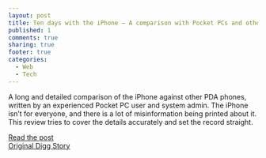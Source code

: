 ```yaml
---
layout: post
title: Ten days with the iPhone — A comparison with Pocket PCs and other PDAs
published: 1
comments: true
sharing: true
footer: true
categories: 
  - Web
  - Tech
---
```

A long and detailed comparison of the iPhone against other PDA phones,
written by an experienced Pocket PC user and system admin. The iPhone
isn’t for everyone, and there is a lot of misinformation being printed
about it. This review tries to cover the details accurately and set the
record straight.

[Read the post](http://pdaphonehome.com/forums/apple-iphone-i-phone/89932-ten-days-iphone-comparison-review-part-1-2-a.html)<br >
[Original Digg Story](http://digg.com/apple/Ten_days_with_the_iPhone_A_comparison_with_Pocket_PCs_and_other_PDAs)
